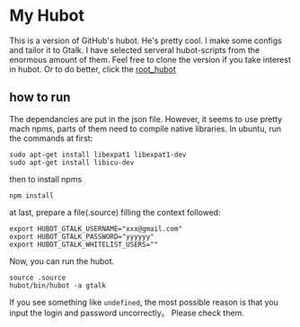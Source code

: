 # My Hubot

This is a version of GitHub's hubot. He's pretty cool.
I make some configs and tailor it to Gtalk.
I have selected serveral hubot-scripts from the enormous amount of them. Feel free to clone
the version if you take interest in hubot. Or to do better, click the [root_hubot](https://github.com/github/hubot)

## how to run
The dependancies are put in the json file. However, it seems to use pretty mach npms, parts of
them need to compile native libraries. In ubuntu, run the commands at first:

```shell
sudo apt-get install libexpat1 libexpat1-dev
sudo apt-get install libicu-dev 

```
then to install npms
```
npm install
```

at last, prepare a file(.source) filling the context followed:

```
export HUBOT_GTALK_USERNAME="xxx@gmail.com"
export HUBOT_GTALK_PASSWORD="yyyyyy"
export HUBOT_GTALK_WHITELIST_USERS=""
```

Now, you can run the hubot.

```
source .source
hubot/bin/hubot -a gtalk
```

If you see something like `undefined`, the most possible reason is that you input the login and password uncorrectly。
Please check them.

